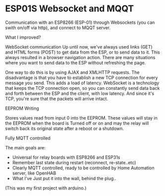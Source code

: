 # ESP01S Websocket and MQQT

Communication with an ESP8266 (ESP-01) through Websockets (you can swith on/off via http), and connect to MQQT server.

What I improved?

WebSocket communication
Up until now, we've always used links (GET) and HTML forms (POST) to get data from the ESP, or to send data to it. This always resulted in a browser navigation action. There are many situations where you want to send data to the ESP without refreshing the page. 

One way to do this is by using AJAX and XMLHTTP requests. The disadvantage is that you have to establish a new TCP connection for every message you send. This adds a load of latency.
WebSocket is a technology that keeps the TCP connection open, so you can constantly send data back and forth between the ESP and the client, with low latency. And since it's TCP, you're sure that the packets will arrive intact. 

EEPROM Writing
 
Stores values read from input 0 into the EEPROM.
These values will stay in the EEPROM when the board is
Turned off or on and may the relay will switch back its original state after a reboot or a shutdown.

Fully MQTT controlled


The main goals are:
- Universal for relay boards with ESP8266 and ESP31s
- Remember last state during restart (reconnect, re-state..etc)
- Clearly MQTT controlled, ready to be controlled by Home Automation server, like OpenHAB
- What I've Just put it into the wall, behind the plug..

(This was my first project with arduino.)
